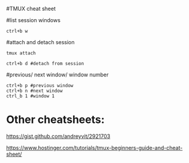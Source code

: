 #TMUX cheat sheet

#list session windows
```
ctrl+b w
```

#attach and detach session
```
tmux attach

ctrl+b d #detach from session 

```


#previous/ next window/ window number

```
ctrl+b p #previous window
ctrl+b n #next window
ctrl_b 1 #window 1
```

# Other cheatsheets:
https://gist.github.com/andreyvit/2921703

https://www.hostinger.com/tutorials/tmux-beginners-guide-and-cheat-sheet/


